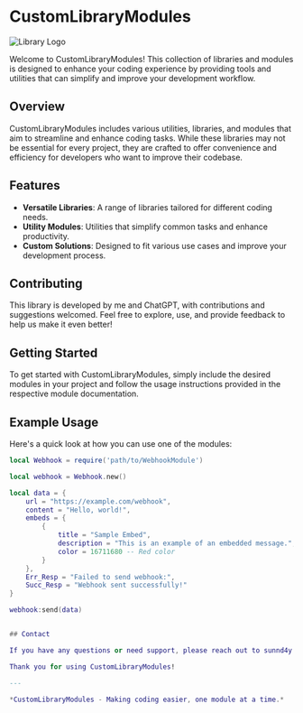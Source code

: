 # CustomLibraryModules

![Library Logo](https://www.google.com/url?sa=i&url=https%3A%2F%2Fsoundcloud.com%2Fjusbetter-danyiu%2Fosamason-mind-games-unreleased&psig=AOvVaw1gWhUG_tNAqSnlTDyalEhx&ust=1723647677854000&source=images&cd=vfe&opi=89978449&ved=0CBQQjRxqFwoTCNCnuI6e8ocDFQAAAAAdAAAAABAE)

Welcome to CustomLibraryModules! This collection of libraries and modules is designed to enhance your coding experience by providing tools and utilities that can simplify and improve your development workflow.

## Overview

CustomLibraryModules includes various utilities, libraries, and modules that aim to streamline and enhance coding tasks. While these libraries may not be essential for every project, they are crafted to offer convenience and efficiency for developers who want to improve their codebase.

## Features

- **Versatile Libraries**: A range of libraries tailored for different coding needs.
- **Utility Modules**: Utilities that simplify common tasks and enhance productivity.
- **Custom Solutions**: Designed to fit various use cases and improve your development process.

## Contributing

This library is developed by me and ChatGPT, with contributions and suggestions welcomed. Feel free to explore, use, and provide feedback to help us make it even better!

## Getting Started

To get started with CustomLibraryModules, simply include the desired modules in your project and follow the usage instructions provided in the respective module documentation.

## Example Usage

Here's a quick look at how you can use one of the modules:

```lua
local Webhook = require('path/to/WebhookModule')

local webhook = Webhook.new()

local data = {
    url = "https://example.com/webhook",
    content = "Hello, world!",
    embeds = {
        {
            title = "Sample Embed",
            description = "This is an example of an embedded message.",
            color = 16711680 -- Red color
        }
    },
    Err_Resp = "Failed to send webhook:",
    Succ_Resp = "Webhook sent successfully!"
}

webhook:send(data)


## Contact

If you have any questions or need support, please reach out to sunnd4y on some where on internet but i will not fix it.

Thank you for using CustomLibraryModules!

---

*CustomLibraryModules - Making coding easier, one module at a time.*
